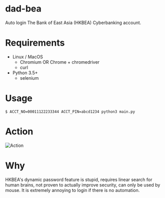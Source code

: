 # dad-bea
Auto login The Bank of East Asia (HKBEA) Cyberbanking account.

# Requirements
- Linux / MacOS
    - Chromium OR Chrome + chromedriver
    - curl
- Python 3.5+
    - selenium

# Usage
`$ ACCT_NO=00011122233344 ACCT_PIN=abcd1234 python3 main.py`

# Action
![Action](https://drop.wtako.net/file/231d02743612e9303c8a1dbdf0bf3e362cc57404.gif)

# Why
HKBEA's dynamic password feature is stupid, requires linear search for human brains, not proven to actually improve security, can only be used by mouse. It is extremely annoying to login if there is no automation.
